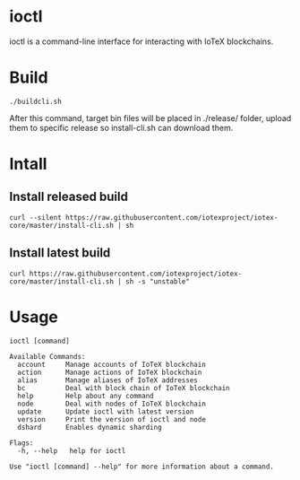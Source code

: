 # ioctl
ioctl is a command-line interface for interacting with IoTeX blockchains.

# Build
`./buildcli.sh`

After this command, target bin files will be placed in ./release/ folder, upload them to
specific release so install-cli.sh can download them.

# Intall
## Install released build
    curl --silent https://raw.githubusercontent.com/iotexproject/iotex-core/master/install-cli.sh | sh

## Install latest build
    curl https://raw.githubusercontent.com/iotexproject/iotex-core/master/install-cli.sh | sh -s "unstable"

# Usage
    ioctl [command]

    Available Commands:
      account     Manage accounts of IoTeX blockchain
      action      Manage actions of IoTeX blockchain
      alias       Manage aliases of IoTeX addresses
      bc          Deal with block chain of IoTeX blockchain
      help        Help about any command
      node        Deal with nodes of IoTeX blockchain
      update      Update ioctl with latest version
      version     Print the version of ioctl and node
      dshard	  Enables dynamic sharding

    Flags:
      -h, --help   help for ioctl

    Use "ioctl [command] --help" for more information about a command.
